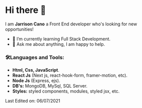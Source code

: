 
# Hi there 👋 
I am **Jarrison Cano** a Front End developer who's looking for new opportunities!
- 🌱 I’m currently learning Full Stack Development.
- 💬 Ask me about anything, I am happy to help.

### 🛠️Languages and Tools:
* **Html, Css, JavaScript**.
* **React Js** (Next js, react-hook-form, framer-motion, etc).
* **Node Js** (Express, ejs).
* **DB's:** MongoDB, MySql, SQL Server.
* **Styles:** styled components, modules, styled jsx, etc.

Last Edited on: 06/07/2021
